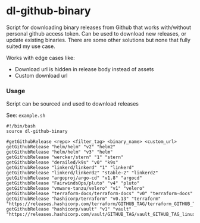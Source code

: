 # dl-github-binary
Script for downloading binary releases from Github that works with/without personal github access token.
Can be used to download new releases, or update existing binaries.
There are some other solutions but none that fully suited my use case.

Works with edge cases like: 
* Download url is hidden in release body instead of assets
* Custom download url 

### Usage

Script can be sourced and used to download releases

See: `example.sh`
```
#!/bin/bash 
source dl-github-binary

#getGithubRelease <repo> <filter_tag> <binary_name> <custom_url>
getGithubRelease "helm/helm" "v2" "helm2"
getGithubRelease "helm/helm" "v3" "helm"
getGithubRelease "wercker/stern" "1" "stern"
getGithubRelease "derailed/k9s" "v0" "k9s"
getGithubRelease "linkerd/linkerd" "1" "linkerd"
getGithubRelease "linkerd/linkerd2" "stable-2" "linkerd2"
getGithubRelease "argoproj/argo-cd" "v1.8" "argocd"
getGithubRelease "FairwindsOps/pluto" "v4" "pluto"
getGithubRelease "vmware-tanzu/velero" "v1" "velero"
getGithubRelease "terraform-docs/terraform-docs" "v0" "terraform-docs"
getGithubRelease "hashicorp/terraform" "v0.13" "terraform" "https://releases.hashicorp.com/terraform/GITHUB_TAG/terraform_GITHUB_TAG_linux_amd64.zip"
getGithubRelease "hashicorp/vault" "v1" "vault" "https://releases.hashicorp.com/vault/GITHUB_TAG/vault_GITHUB_TAG_linux_amd64.zip"
```
